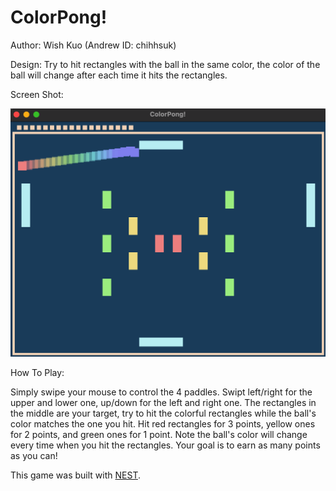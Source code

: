 # ColorPong!

Author: Wish Kuo (Andrew ID: chihhsuk)

Design: Try to hit rectangles with the ball in the same color, the color of the ball will change after each time it hits the rectangles.

Screen Shot:

![Screen Shot](screenshot.png)

How To Play:

Simply swipe your mouse to control the 4 paddles. Swipt left/right for the upper and lower one, up/down for the left and right one.
The rectangles in the middle are your target, try to hit the colorful rectangles while the ball's color matches the one you hit.
Hit red rectangles for 3 points, yellow ones for 2 points, and green ones for 1 point.
Note the ball's color will change every time when you hit the rectangles.
Your goal is to earn as many points as you can!

This game was built with [NEST](NEST.md).
